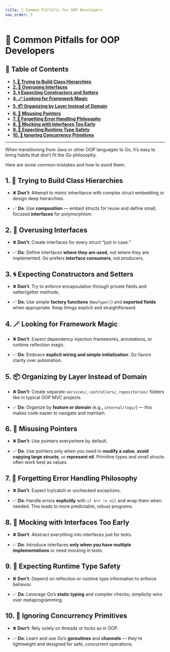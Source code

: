 ```yaml
---
title: 🚧 Common Pitfalls for OOP Developers
nav_order: 3
---
```


# 🚧 Common Pitfalls for OOP Developers

## 📘 Table of Contents

- [**1. 🧱 Trying to Build Class Hierarchies**](#1--trying-to-build-class-hierarchies)
- [**2. 🧩 Overusing Interfaces**](#2--overusing-interfaces)
- [**3. 🌀 Expecting Constructors and Setters**](#3--expecting-constructors-and-setters)
- [**4. 🪄 Looking for Framework Magic**](#4--looking-for-framework-magic)
- [**5. 📦 Organizing by Layer Instead of Domain**](#5--organizing-by-layer-instead-of-domain)
- [**6. 🧠 Misusing Pointers**](#6--misusing-pointers)
- [**7. 🔄 Forgetting Error Handling Philosophy**](#7--forgetting-error-handling-philosophy)
- [**8. 🧪 Mocking with Interfaces Too Early**](#8--mocking-with-interfaces-too-early)
- [**9. 🧭 Expecting Runtime Type Safety**](#9--expecting-runtime-type-safety)
- [**10. 🚀 Ignoring Concurrency Primitives**](#10--ignoring-concurrency-primitives)

---

When transitioning from Java or other OOP languages to Go, it’s easy to bring habits that don’t fit the Go philosophy.

Here are some common mistakes and how to avoid them:

## 1. 🧱 Trying to Build Class Hierarchies

- ❌ **Don’t**: Attempt to mimic inheritance with complex struct embedding or design deep hierarchies.

- ✅ **Do**: Use **composition** — embed structs for reuse and define small, focused **interfaces** for polymorphism.

## 2. 🧩 Overusing Interfaces

- ❌ **Don’t**: Create interfaces for every struct “just in case.”

- ✅ **Do**: Define interfaces **where they are used**, not where they are implemented. Go prefers **interface consumers**, not producers.

## 3. 🌀 Expecting Constructors and Setters

- ❌ **Don’t**: Try to enforce encapsulation through private fields and setter/getter methods.

- ✅ **Do**: Use simple **factory functions** (`NewType()`) and **exported fields** when appropriate. Keep things explicit and straightforward.

## 4. 🪄 Looking for Framework Magic

- ❌ **Don’t**: Expect dependency injection frameworks, annotations, or runtime reflection magic.

- ✅ **Do**: Embrace **explicit wiring and simple initialization**. Go favors clarity over automation.

## 5. 📦 Organizing by Layer Instead of Domain

- ❌ **Don’t**: Create separate `services/`, `controllers/`, `repositories/` folders like in typical OOP MVC projects.

- ✅ **Do**: Organize by **feature or domain** (e.g., `internal/logs/`) — this makes code easier to navigate and maintain.

## 6. 🧠 Misusing Pointers

- ❌ **Don’t**: Use pointers everywhere by default.

- ✅ **Do**: Use pointers only when you need to **modify a value**, **avoid copying large structs**, or **represent nil**. Primitive types and small structs often work best as values.

## 7. 🔄 Forgetting Error Handling Philosophy

- ❌ **Don’t**: Expect try/catch or unchecked exceptions.

- ✅ **Do**: Handle errors **explicitly** with `if err != nil` and wrap them when needed. This leads to more predictable, robust programs.

## 8. 🧪 Mocking with Interfaces Too Early

- ❌ **Don’t**: Abstract everything into interfaces just for tests.

- ✅ **Do**: Introduce interfaces **only when you have multiple implementations** or need mocking in tests.

## 9. 🧭 Expecting Runtime Type Safety

- ❌ **Don’t**: Depend on reflection or runtime type information to enforce behavior.

- ✅ **Do**: Leverage Go’s **static typing** and compiler checks; simplicity wins over metaprogramming.

## 10. 🚀 Ignoring Concurrency Primitives

- ❌ **Don’t**: Rely solely on threads or locks as in OOP.

- ✅ **Do**: Learn and use Go’s **goroutines** and **channels** — they’re lightweight and designed for safe, concurrent operations.
